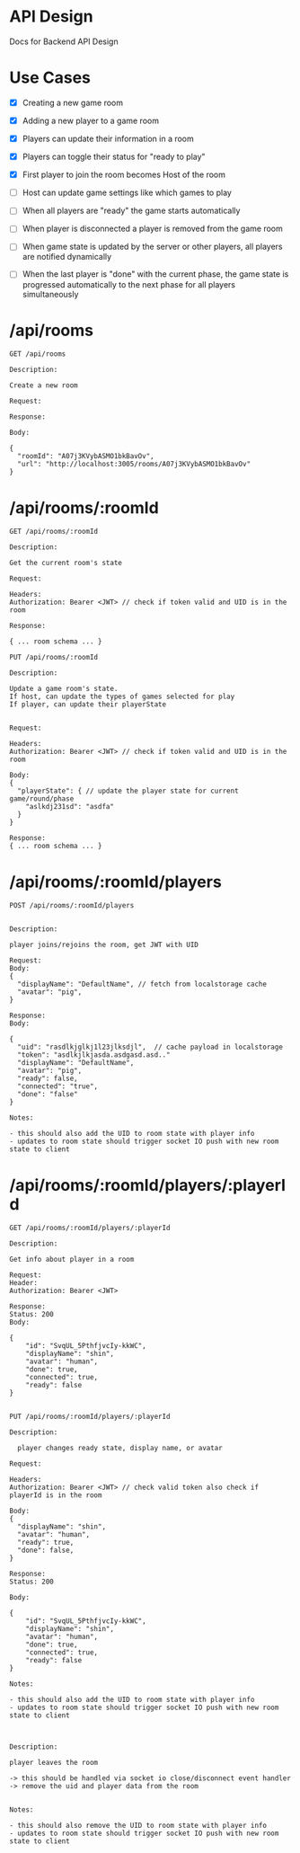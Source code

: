 # API Design

Docs for Backend API Design


# Use Cases

- [x] Creating a new game room
- [x] Adding a new player to a game room
- [x] Players can update their information in a room
- [x] Players can toggle their status for "ready to play"
- [x] First player to join the room becomes Host of the room
- [ ] Host can update game settings like which games to play
- [ ] When all players are "ready" the game starts automatically
- [ ] When player is disconnected a player is removed from the game room
- [ ] When game state is updated by the server or other players, all players are notified dynamically
- [ ] When the last player is "done" with the current phase, the game state is progressed automatically to the next phase for all players simultaneously


# /api/rooms

```
GET /api/rooms

Description:

Create a new room

Request:

Response:

Body:

{
  "roomId": "A07j3KVybASMO1bkBavOv",
  "url": "http://localhost:3005/rooms/A07j3KVybASMO1bkBavOv"
}

```

# /api/rooms/:roomId

```
GET /api/rooms/:roomId

Description:

Get the current room's state

Request:

Headers:
Authorization: Bearer <JWT> // check if token valid and UID is in the room

Response:

{ ... room schema ... }

```

```
PUT /api/rooms/:roomId

Description: 

Update a game room's state. 
If host, can update the types of games selected for play
If player, can update their playerState


Request:

Headers:
Authorization: Bearer <JWT> // check if token valid and UID is in the room

Body:
{
  "playerState": { // update the player state for current game/round/phase
    "aslkdj231sd": "asdfa"
  }
}

Response:
{ ... room schema ... }

```

# /api/rooms/:roomId/players

```
POST /api/rooms/:roomId/players


Description:

player joins/rejoins the room, get JWT with UID

Request:
Body:
{
  "displayName": "DefaultName", // fetch from localstorage cache
  "avatar": "pig",
}

Response:
Body:

{
  "uid": "rasdlkjglkj1l23jlksdjl",  // cache payload in localstorage
  "token": "asdlkjlkjasda.asdgasd.asd.."
  "displayName": "DefaultName",
  "avatar": "pig",
  "ready": false,
  "connected": "true",
  "done": "false"
}

Notes:

- this should also add the UID to room state with player info
- updates to room state should trigger socket IO push with new room state to client

```

# /api/rooms/:roomId/players/:playerId

```
GET /api/rooms/:roomId/players/:playerId

Description:

Get info about player in a room

Request:
Header:
Authorization: Bearer <JWT>

Response:
Status: 200
Body:

{
    "id": "SvqUL_5PthfjvcIy-kkWC",
    "displayName": "shin",
    "avatar": "human",
    "done": true,
    "connected": true,
    "ready": false
}


```

```
PUT /api/rooms/:roomId/players/:playerId

Description:

  player changes ready state, display name, or avatar

Request:

Headers:
Authorization: Bearer <JWT> // check valid token also check if playerId is in the room

Body:
{
  "displayName": "shin",
  "avatar": "human",
  "ready": true,
  "done": false,
}

Response:
Status: 200

Body:

{
    "id": "SvqUL_5PthfjvcIy-kkWC",
    "displayName": "shin",
    "avatar": "human",
    "done": true,
    "connected": true,
    "ready": false
}

Notes:

- this should also add the UID to room state with player info
- updates to room state should trigger socket IO push with new room state to client


```

```

Description:

player leaves the room

-> this should be handled via socket io close/disconnect event handler
-> remove the uid and player data from the room


Notes:

- this should also remove the UID to room state with player info
- updates to room state should trigger socket IO push with new room state to client


```

